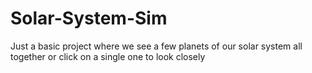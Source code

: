 # Solar-System-Sim
 Just a basic project where we see a few planets of our solar system all together or click on a single one to look closely
